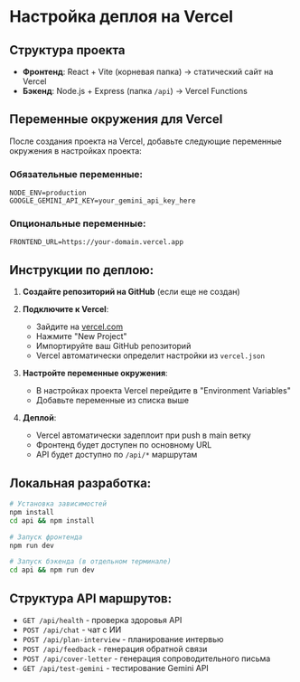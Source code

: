 # Настройка деплоя на Vercel

## Структура проекта

- **Фронтенд**: React + Vite (корневая папка) → статический сайт на Vercel
- **Бэкенд**: Node.js + Express (папка `/api`) → Vercel Functions

## Переменные окружения для Vercel

После создания проекта на Vercel, добавьте следующие переменные окружения в настройках проекта:

### Обязательные переменные:
```
NODE_ENV=production
GOOGLE_GEMINI_API_KEY=your_gemini_api_key_here
```

### Опциональные переменные:
```
FRONTEND_URL=https://your-domain.vercel.app
```

## Инструкции по деплою:

1. **Создайте репозиторий на GitHub** (если еще не создан)
2. **Подключите к Vercel**:
   - Зайдите на [vercel.com](https://vercel.com)
   - Нажмите "New Project"
   - Импортируйте ваш GitHub репозиторий
   - Vercel автоматически определит настройки из `vercel.json`

3. **Настройте переменные окружения**:
   - В настройках проекта Vercel перейдите в "Environment Variables"
   - Добавьте переменные из списка выше

4. **Деплой**:
   - Vercel автоматически задеплоит при push в main ветку
   - Фронтенд будет доступен по основному URL
   - API будет доступно по `/api/*` маршрутам

## Локальная разработка:

```bash
# Установка зависимостей
npm install
cd api && npm install

# Запуск фронтенда
npm run dev

# Запуск бэкенда (в отдельном терминале)
cd api && npm run dev
```

## Структура API маршрутов:

- `GET /api/health` - проверка здоровья API
- `POST /api/chat` - чат с ИИ
- `POST /api/plan-interview` - планирование интервью
- `POST /api/feedback` - генерация обратной связи
- `POST /api/cover-letter` - генерация сопроводительного письма
- `GET /api/test-gemini` - тестирование Gemini API
